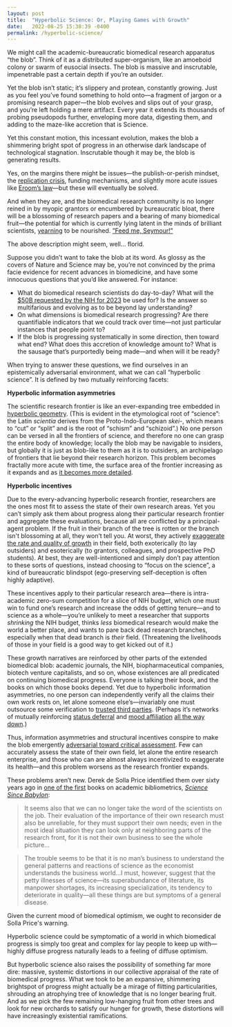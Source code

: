 ```yaml
---
layout: post
title:  "Hyperbolic Science: Or, Playing Games with Growth"
date:   2022-08-25 15:38:39 -0400
permalink: /hyperbolic-science/
---
```


We might call the academic-bureaucratic biomedical research apparatus “the blob”. Think of it as a distributed super-organism, like an amoeboid colony or swarm of eusocial insects. The blob is massive and inscrutable, impenetrable past a certain depth if you’re an outsider.

Yet the blob isn’t static; it’s slippery and protean, constantly growing. Just as you feel you’ve found something to hold onto—a fragment of jargon or a promising research paper—the blob evolves and slips out of your grasp, and you’re left holding a mere artifact. Every year it extends its thousands of probing pseudopods further, enveloping more data, digesting them, and adding to the maze-like accretion that is Science.

Yet this constant motion, this incessant evolution, makes the blob a shimmering bright spot of progress in an otherwise dark landscape of technological stagnation. Inscrutable though it may be, the blob is generating results.

Yes, on the margins there might be issues—the publish-or-perish mindset, the [replication crisis](https://www.nature.com/articles/d41586-021-03691-0), funding mechanisms, and slightly more acute issues like [Eroom’s law](https://en.wikipedia.org/wiki/Eroom%27s_law)—but these will eventually be solved.

And when they are, and the biomedical research community is no longer reined in by myopic grantors or encumbered by bureaucratic bloat, there will be a blossoming of research papers and a bearing of many biomedical fruit—the potential for which is currently lying latent in the minds of brilliant scientists, [yearning](https://nexus.od.nih.gov/all/2016/05/31/how-many-researchers/) to be nourished. [”Feed me, Seymour!”](https://www.youtube.com/watch?v=QETfA9_b7wM)

The above description might seem, well… florid.

Suppose you didn’t want to take the blob at its word. As glossy as the covers of Nature and Science may be, you’re not convinced by the prima facie evidence for recent advances in biomedicine, and have some innocuous questions that you’d like answered. For instance:

* What do biomedical research scientists do day-to-day? What will the [$50B requested by the NIH for 2023](https://www.science.org/content/article/biden-s-2023-budget-request-science-aims-high-again) be used for? Is the answer so multifarious and evolving as to be beyond lay understanding?
* On what dimensions is biomedical research progressing? Are there quantifiable indicators that we could track over time—not just particular instances that people point to?
* If the blob is progressing systematically in some direction, then toward what end? What does this accretion of knowledge amount to? What is the sausage that’s purportedly being made—and when will it be ready?

When trying to answer these questions, we find ourselves in an epistemically adversarial environment, what we can call “hyperbolic science”. It is defined by two mutually reinforcing facets:

**Hyperbolic information asymmetries**

The scientific research frontier is like an ever-expanding tree embedded in [hyperbolic geometry](https://en.wikipedia.org/wiki/Poincar%C3%A9_disk_model). (This is evident in the etymological root of “science”: the Latin _scientia_ derives from the Proto-Indo-European _skei-_, which means to “cut” or “split” and is the root of “schism” and “schizoid”.) No one person can be versed in all the frontiers of science, and therefore no one can grasp the entire body of knowledge; locally the blob may be navigable to insiders, but globally it is just as blob-like to them as it is to outsiders, an archipelago of frontiers that lie beyond their research horizon. This problem becomes fractally more acute with time, the surface area of the frontier increasing as it expands and as [it becomes more detailed](https://en.wikipedia.org/wiki/Coastline_paradox).

**Hyperbolic incentives**

Due to the every-advancing hyperbolic research frontier, researchers are the ones most fit to assess the state of their own research areas. Yet you can’t simply ask them about progress along their particular research frontier and aggregate these evaluations, because all are conflicted by a principal-agent problem. If the fruit in their branch of the tree is rotten or the branch isn't blossoming at all, they won’t tell you. At worst, they actively [exaggerate the rate and quality of growth](https://theportal.wiki/wiki/Embedded_Growth_Obligations) in their field, both exoterically (to lay outsiders) and esoterically (to grantors, colleagues, and prospective PhD students). At best, they are well-intentioned and simply don’t pay attention to these sorts of questions, instead choosing to “focus on the science”, a kind of bureaucratic blindspot (ego-preserving self-deception is often highly adaptive). 

These incentives apply to their particular research area—there is intra-academic zero-sum competition for a slice of NIH budget, which one must win to fund one’s research and increase the odds of getting tenure—and to science as a whole—you’re unlikely to meet a researcher that supports _shrinking_ the NIH budget, thinks _less_ biomedical research would make the world a better place, and wants to pare back dead research branches, especially when that dead branch is _their_ field. (Threatening the livelihoods of those in your field is a good way to get kicked out of it.)

These growth narratives are reinforced by other parts of the extended biomedical blob: academic journals, the NIH, biopharmaceutical companies, biotech venture capitalists, and so on, whose existences are all predicated on continuing biomedical progress. Everyone is talking their book, and the books on which those books depend. Yet due to hyperbolic information asymmetries, no one person can independently verify all the claims their own work rests on, let alone someone else’s—invariably one must outsource some verification to [trusted third parties](https://www.science.org/content/article/potential-fabrication-research-images-threatens-key-theory-alzheimers-disease). (Perhaps it’s networks of mutually reinforcing [status deferral](https://www.overcomingbias.com/tag/status) and [mood affiliation](https://marginalrevolution.com/marginalrevolution/2011/03/the-fallacy-of-mood-affiliation.html) [all the way down](https://en.wikipedia.org/wiki/Turtles_all_the_way_down).)

Thus, information asymmetries and structural incentives conspire to make the blob emergently [adversarial toward critical assessment](https://www.lesswrong.com/posts/Sh8qjH3GPpBvMu7ac/stories-about-academia#Polymaths_in_Universities). Few can accurately assess the state of their own field, let alone the entire research enterprise, and those who can are almost always incentivized to exaggerate its health—and this problem worsens as the research frontier expands.

These problems aren’t new. Derek de Solla Price identified them over sixty years ago in [one of the first](https://en.wikipedia.org/wiki/Trait%C3%A9_de_Documentation) books on academic bibliometrics, _[Science Since Babylon](http://derekdesollaprice.org/wp-content/uploads/2015/10/Science-Since-Babylon-opt.pdf)_: 

> It seems also that we can no longer take the word of the scientists on the job. Their evaluation of the importance of their own research must also be unreliable, for they must support their own needs; even in the most ideal situation they can look only at neighboring parts of the research front, for it is not their own business to see the whole picture...

> The trouble seems to be that it is no man’s business to understand the general patterns and reactions of science as the economist understands the business world…I must, however, suggest that the petty illnesses of science—its superabundance of literature, its manpower shortages, its increasing specialization, its tendency to deteriorate in quality—all these things are but symptoms of a general disease.

Given the current mood of biomedical optimism, we ought to reconsider de Solla Price's warning.
 
Hyperbolic science could be symptomatic of a world in which biomedical progress is simply too great and complex for lay people to keep up with—highly diffuse progress naturally leads to a feeling of diffuse optimism.

But hyperbolic science also raises the possibility of something far more dire: massive, systemic distortions in our collective appraisal of the rate of biomedical progress. What we took to be an expansive, shimmering brightspot of progress might actually be a mirage of flitting particularities, shrouding an atrophying tree of knowledge that is no longer bearing fruit. And as we pick the few remaining low-hanging fruit from other trees and look for new orchards to satisfy our hunger for growth, these distortions will have increasingly existential ramifications. 
